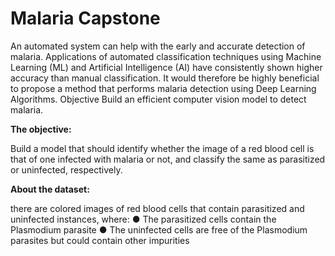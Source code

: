 # Malaria Capstone <br>

An automated system can help with the early and accurate detection of malaria. Applications of automated classification techniques using Machine Learning (ML) and Artificial Intelligence (AI) have consistently shown higher accuracy than manual classification. It would therefore be highly beneficial to propose a method that performs malaria detection using Deep Learning Algorithms. Objective Build an efficient computer vision model to detect malaria. <br>

**The objective:** <br>

Build a model that should identify whether the image of a red blood cell is that of one infected with malaria or not, and classify the same as parasitized or uninfected, respectively.

**About the dataset:**<br>

there are colored images of red blood cells that contain parasitized and uninfected instances, where: ● The parasitized cells contain the Plasmodium parasite ● The uninfected cells are free of the Plasmodium parasites but could contain other impurities
